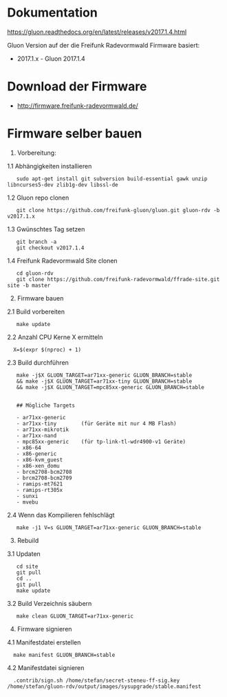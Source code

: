 # Dokumentation

https://gluon.readthedocs.org/en/latest/releases/v2017.1.4.html

Gluon Version auf der die Freifunk Radevormwald Firmware basiert:

* 2017.1.x - Gluon 2017.1.4

# Download der Firmware

* http://firmware.freifunk-radevormwald.de/

# Firmware selber bauen

1. Vorbereitung:

  1.1 Abhängigkeiten installieren

       sudo apt-get install git subversion build-essential gawk unzip libncurses5-dev zlib1g-dev libssl-de

  1.2 Gluon repo clonen

       git clone https://github.com/freifunk-gluon/gluon.git gluon-rdv -b v2017.1.x
       
  1.3 Gwünschtes Tag setzen
       
       git branch -a 
       git checkout v2017.1.4
       
  1.4 Freifunk Radevormwald Site clonen

       cd gluon-rdv
       git clone https://github.com/freifunk-radevormwald/ffrade-site.git site -b master

2. Firmware bauen

  2.1 Build vorbereiten

       make update

  
  2.2 Anzahl CPU Kerne X ermitteln
  
      X=$(expr $(nproc) + 1)
    
  2.3 Build durchführen
  
       make -j$X GLUON_TARGET=ar71xx-generic GLUON_BRANCH=stable
       && make -j$X GLUON_TARGET=ar71xx-tiny GLUON_BRANCH=stable        
       && make -j$X GLUON_TARGET=mpc85xx-generic GLUON_BRANCH=stable
       
            
       ## Mögliche Targets

       - ar71xx-generic
       - ar71xx-tiny        (für Geräte mit nur 4 MB Flash)
       - ar71xx-mikrotik
       - ar71xx-nand
       - mpc85xx-generic    (für tp-link-tl-wdr4900-v1 Geräte)
       - x86-64
       - x86-generic
       - x86-kvm_guest
       - x86-xen_domu
       - brcm2708-bcm2708
       - brcm2708-bcm2709
       - ramips-mt7621
       - ramips-rt305x
       - sunxi
       - mvebu
       
  2.4 Wenn das Kompilieren fehlschlägt
  
       make -j1 V=s GLUON_TARGET=ar71xx-generic GLUON_BRANCH=stable
       
3. Rebuild

  3.1 Updaten

       cd site
       git pull
       cd ..
       git pull
       make update

  3.2 Build Verzeichnis säubern

       make clean GLUON_TARGET=ar71xx-generic

4. Firmware signieren

  4.1 Manifestdatei erstellen
  
      make manifest GLUON_BRANCH=stable
      
  4.2 Manifestdatei signieren
  
      .contrib/sign.sh /home/stefan/secret-steneu-ff-sig.key /home/stefan/gluon-rdv/output/images/sysupgrade/stable.manifest
      
      
